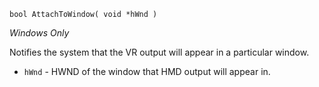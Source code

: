 `bool AttachToWindow( void *hWnd )`

_Windows Only_

Notifies the system that the VR output will appear in a particular window.

* `hWnd` - HWND of the window that HMD output will appear in.